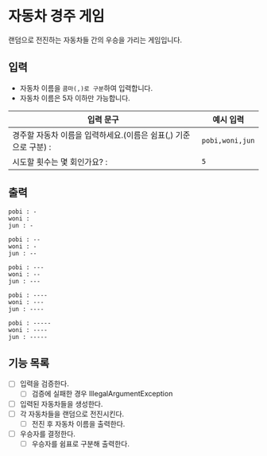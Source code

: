 # 자동차 경주 게임

랜덤으로 전진하는 자동차들 간의 우승을 가리는 게임입니다.

## 입력

- 자동차 이름을 `콤마(,)로 구분`하여 입력합니다.
- 자동차 이름은 5자 이하만 가능합니다.

| 입력 문구             | 예시 입력           |
|-------------------|-----------------|
| 경주할 자동차 이름을 입력하세요.(이름은 쉼표(,) 기준으로 구분) :   | `pobi,woni,jun` |
| 시도할 횟수는 몇 회인가요? : | `5`             |

## 출력
```
pobi : -
woni :
jun : -

pobi : --
woni : -
jun : --

pobi : ---
woni : --
jun : ---

pobi : ----
woni : ---
jun : ----

pobi : -----
woni : ----
jun : -----
```

## 기능 목록
- [ ] 입력을 검증한다.
  - [ ] 검증에 실패한 경우 IllegalArgumentException
- [ ] 입력된 자동차들을 생성한다.
- [ ] 각 자동차들을 랜덤으로 전진시킨다. 
  - [ ] 전진 후 자동차 이름을 출력한다.
- [ ] 우승자를 결정한다.
  - [ ] 우승자를 쉼표로 구분해 출력한다.
